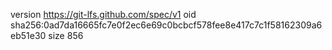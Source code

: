 version https://git-lfs.github.com/spec/v1
oid sha256:0ad7da16665fc7e0f2ec6e69c0bcbcf578fee8e417c7c1f58162309a6eb51e30
size 856
